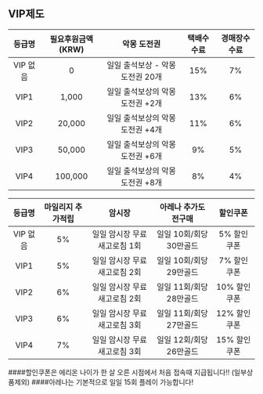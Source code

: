 ## VIP제도

|등급명|필요후원금액 (KRW)|악몽 도전권|택배수수료|경매장수수료|
|:-----:|:-----:|:---------------:|:---------------:|:---------------:|
|VIP 없음|0| 일일 출석보상 - 악몽 도전권 20개|15%|7%|
|VIP1|1,000| 일일 출석보상의 악몽 도전권 +2개|13%|6%|
|VIP2|20,000| 일일 출석보상의 악몽 도전권 +4개|11%|6%|
|VIP3|50,000| 일일 출석보상의 악몽 도전권 +6개|9%|5%|
|VIP4|100,000| 일일 출석보상의 악몽 도전권 +8개|8%|4%|

|등급명|마일리지 추가적립|암시장|아레나 추가도전구매|할인쿠폰|
|:-----:|:-----:|:---------------:|:---------------:|:---------------:|
|VIP 없음|5%|일일 암시장 무료 새고로침 1회|일일 10회/회당 30만골드|5% 할인쿠폰|
|VIP1|5%|일일 암시장 무료 새고로침 2회|일일 10회/회당 29만골드|7% 할인쿠폰|
|VIP2|6%|일일 암시장 무료 새고로침 2회|일일 11회/회당 28만골드|10% 할인쿠폰|
|VIP3|6%|일일 암시장 무료 새고로침 3회|일일 11회/회당 27만골드|12% 할인쿠폰|
|VIP4|7%|일일 암시장 무료 새고로침 3회|일일 12회/회당 26만골드|15% 할인쿠폰|

####할인쿠폰은 에리온 나이가 한 살 오른 시점에서 처음 접속때 지급됩니다!! (일부상품제외)
####아레나는 기본적으로 일일 15회 플레이 가능합니다!
